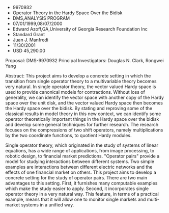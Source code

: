 
* 9970932
* Operator Theory in the Hardy Space Over the Bidisk
* DMS,ANALYSIS PROGRAM
* 07/01/1999,08/07/2000
* Edward Azoff,GA,University of Georgia Research Foundation Inc
* Standard Grant
* Juan J. Manfredi
* 11/30/2001
* USD 45,290.00

Proposal: DMS-9970932 Principal Investigators: Douglas N. Clark, Rongwei Yang

Abstract: This project aims to develop a concrete setting in which the
transition from single operator theory to a multivariable theory becomes very
natural. In single operator theory, the vector valued Hardy space is used to
provide canonical models for contractions. Without loss of generality, we can
identify the vector space with another copy of the Hardy space over the unit
disk, and the vector valued Hardy space then becomes the Hardy space over the
bidisk. By stating and reproving some of the classical results in model theory
in this new context, we can identify some operator theoretically important
things in the Hardy space over the bidisk and develop some general techniques
for further research. The research focuses on the compressions of two shift
operators, namely multiplications by the two coordinate functions, to quotient
Hardy modules.

Single operator theory, which originated in the study of systems of linear
equations, has a wide range of applications, from image processing, to robotic
design, to financial market predictions. "Operator pairs" provide a model for
studying interactions between different systems. Two simple examples are
interactions between different electric networks and the effects of one
financial market on others. This project aims to develop a concrete setting for
the study of operator pairs. There are two main advantages to this setting.
First, it furnishes many computable examples which make the study easier to
apply. Second, it incorporates single operator theory in a very natural way.
This feature, in terms of a practical example, means that it will allow one to
monitor single markets and multi-market systems in a unified way.
